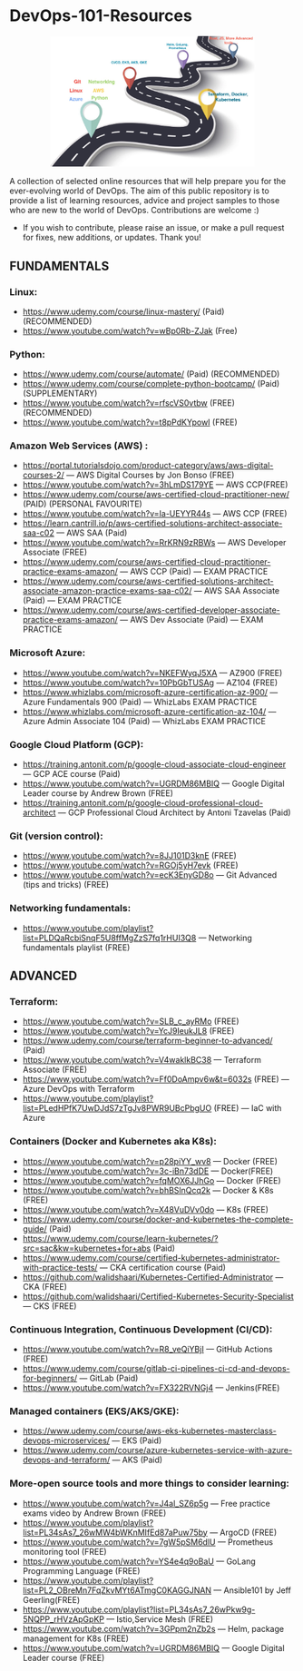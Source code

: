 # DevOps-101-Resources

<p align="center">
  <img width="360" src="roadmap.jpeg">
</p>

A collection of selected online resources that will help prepare you for the ever-evolving world of DevOps. The aim of this public repository is to provide a list of learning resources, advice and project samples to those who are new to the world of DevOps. Contributions are welcome :) 

- If you wish to contribute, please raise an issue, or make a pull request for fixes, new additions, or updates. Thank you!

## FUNDAMENTALS

### Linux:
- https://www.udemy.com/course/linux-mastery/ (Paid) (RECOMMENDED)
- https://www.youtube.com/watch?v=wBp0Rb-ZJak (Free)

### Python:
- https://www.udemy.com/course/automate/ (Paid) (RECOMMENDED)
- https://www.udemy.com/course/complete-python-bootcamp/ (Paid) (SUPPLEMENTARY)
- https://www.youtube.com/watch?v=rfscVS0vtbw (FREE) (RECOMMENDED)
- https://www.youtube.com/watch?v=t8pPdKYpowI (FREE)

### Amazon Web Services (AWS) :
- https://portal.tutorialsdojo.com/product-category/aws/aws-digital-courses-2/ — AWS Digital Courses by Jon Bonso (FREE)
- https://www.youtube.com/watch?v=3hLmDS179YE — AWS CCP(FREE)
- https://www.udemy.com/course/aws-certified-cloud-practitioner-new/ (PAID) (PERSONAL FAVOURITE)
- https://www.youtube.com/watch?v=Ia-UEYYR44s — AWS CCP (FREE)
- https://learn.cantrill.io/p/aws-certified-solutions-architect-associate-saa-c02 — AWS SAA (Paid)
- https://www.youtube.com/watch?v=RrKRN9zRBWs — AWS Developer Associate (FREE)
- https://www.udemy.com/course/aws-certified-cloud-practitioner-practice-exams-amazon/ — AWS CCP (Paid) — EXAM PRACTICE
- https://www.udemy.com/course/aws-certified-solutions-architect-associate-amazon-practice-exams-saa-c02/ — AWS SAA Associate (Paid) — EXAM PRACTICE
- https://www.udemy.com/course/aws-certified-developer-associate-practice-exams-amazon/ — AWS Dev Associate (Paid) — EXAM PRACTICE

### Microsoft Azure:
- https://www.youtube.com/watch?v=NKEFWyqJ5XA — AZ900 (FREE)
- https://www.youtube.com/watch?v=10PbGbTUSAg — AZ104 (FREE)
- https://www.whizlabs.com/microsoft-azure-certification-az-900/ — Azure Fundamentals 900 (Paid) — WhizLabs EXAM PRACTICE
- https://www.whizlabs.com/microsoft-azure-certification-az-104/ — Azure Admin Associate 104 (Paid) — WhizLabs EXAM PRACTICE

### Google Cloud Platform (GCP):
- https://training.antonit.com/p/google-cloud-associate-cloud-engineer — GCP ACE course (Paid)
- https://www.youtube.com/watch?v=UGRDM86MBIQ — Google Digital Leader course by Andrew Brown (FREE)
- https://training.antonit.com/p/google-cloud-professional-cloud-architect — GCP Professional Cloud Architect by Antoni Tzavelas (Paid)

### Git (version control):
- https://www.youtube.com/watch?v=8JJ101D3knE (FREE)
- https://www.youtube.com/watch?v=RGOj5yH7evk (FREE)
- https://www.youtube.com/watch?v=ecK3EnyGD8o — Git Advanced (tips and tricks) (FREE)

### Networking fundamentals:
- https://www.youtube.com/playlist?list=PLDQaRcbiSnqF5U8ffMgZzS7fq1rHUI3Q8 — Networking fundamentals playlist (FREE)

## ADVANCED

### Terraform:
- https://www.youtube.com/watch?v=SLB_c_ayRMo (FREE)
- https://www.youtube.com/watch?v=YcJ9IeukJL8 (FREE)
- https://www.udemy.com/course/terraform-beginner-to-advanced/ (Paid)
- https://www.youtube.com/watch?v=V4waklkBC38 — Terraform Associate (FREE)
- https://www.youtube.com/watch?v=Ff0DoAmpv6w&t=6032s (FREE) — Azure DevOps with Terraform
- https://www.youtube.com/playlist?list=PLedHPfK7UwDJdS7zTgJv8PWR9UBcPbgUO (FREE) — IaC with Azure

### Containers (Docker and Kubernetes aka K8s):

- https://www.youtube.com/watch?v=p28piYY_wv8 — Docker (FREE)
- https://www.youtube.com/watch?v=3c-iBn73dDE — Docker(FREE)
- https://www.youtube.com/watch?v=fqMOX6JJhGo — Docker (FREE)
- https://www.youtube.com/watch?v=bhBSlnQcq2k — Docker & K8s (FREE)
- https://www.youtube.com/watch?v=X48VuDVv0do — K8s (FREE)
- https://www.udemy.com/course/docker-and-kubernetes-the-complete-guide/ (Paid)
- https://www.udemy.com/course/learn-kubernetes/?src=sac&kw=kubernetes+for+abs (Paid)
- https://www.udemy.com/course/certified-kubernetes-administrator-with-practice-tests/ — CKA certification course (Paid)
- https://github.com/walidshaari/Kubernetes-Certified-Administrator — CKA (FREE)
- https://github.com/walidshaari/Certified-Kubernetes-Security-Specialist — CKS (FREE)

### Continuous Integration, Continuous Development (CI/CD):

- https://www.youtube.com/watch?v=R8_veQiYBjI — GitHub Actions (FREE)
- https://www.udemy.com/course/gitlab-ci-pipelines-ci-cd-and-devops-for-beginners/ — GitLab (Paid)
- https://www.youtube.com/watch?v=FX322RVNGj4 — Jenkins(FREE)

### Managed containers (EKS/AKS/GKE):

- https://www.udemy.com/course/aws-eks-kubernetes-masterclass-devops-microservices/ — EKS (Paid)
- https://www.udemy.com/course/azure-kubernetes-service-with-azure-devops-and-terraform/ — AKS (Paid)

### More-open source tools and more things to consider learning:

- https://www.youtube.com/watch?v=J4al_SZ6p5g — Free practice exams video by Andrew Brown (FREE)
- https://www.youtube.com/playlist?list=PL34sAs7_26wMW4bWKnMIfEd87aPuw75by — ArgoCD (FREE)
- https://www.youtube.com/watch?v=7gW5pSM6dlU — Prometheus monitoring tool (FREE)
- https://www.youtube.com/watch?v=YS4e4q9oBaU — GoLang Programming Language (FREE)
- https://www.youtube.com/playlist?list=PL2_OBreMn7FqZkvMYt6ATmgC0KAGGJNAN — Ansible101 by Jeff Geerling(FREE)
- https://www.youtube.com/playlist?list=PL34sAs7_26wPkw9g-5NQPP_rHVzApGpKP — Istio,Service Mesh (FREE)
- https://www.youtube.com/watch?v=3GPpm2nZb2s — Helm, package management for K8s (FREE)
- https://www.youtube.com/watch?v=UGRDM86MBIQ — Google Digital Leader course (FREE)